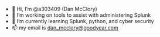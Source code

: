 - 👋 Hi, I’m @a303409 (Dan McClory)
- 👀 I’m working on tools to assist with administering Splunk
- 🌱 I’m currently learning Splunk, python, and cyber security
- 📫 my email is dan_mcclory@goodyear.com

<!---
a303409/a303409 is a ✨ special ✨ repository because its `README.md` (this file) appears on your GitHub profile.
You can click the Preview link to take a look at your changes.
--->
